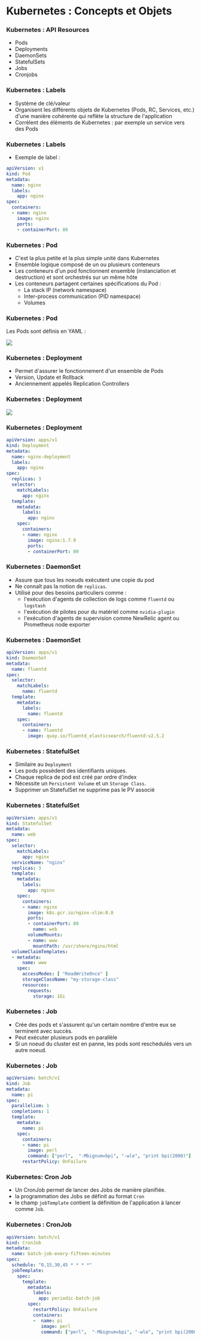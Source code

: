 # Kubernetes : Concepts et Objets

### Kubernetes : API Resources

- Pods
- Deployments
- DaemonSets
- StatefulSets
- Jobs
- Cronjobs


### Kubernetes : Labels

- Système de clé/valeur
- Organisent les différents objets de Kubernetes (Pods, RC, Services, etc.) d'une manière cohérente qui reflète la structure de l'application
- Corrèlent des éléments de Kubernetes : par exemple un service vers des Pods

### Kubernetes : Labels

- Exemple de label :

```yaml
apiVersion: v1
kind: Pod
metadata:
  name: nginx
  labels:
    app: nginx
spec:
  containers:
  - name: nginx
    image: nginx
    ports:
    - containerPort: 80
```

### Kubernetes : Pod

- C'est la plus petite et la plus simple unité dans Kubernetes
- Ensemble logique composé de un ou plusieurs conteneurs
- Les conteneurs d'un pod fonctionnent ensemble (instanciation et destruction) et sont orchestrés sur un même hôte
- Les conteneurs partagent certaines spécifications du Pod :
    - La stack IP (network namespace)
    - Inter-process communication (PID namespace)
    - Volumes

### Kubernetes : Pod

Les Pods sont définis en YAML :

![](images/kubernetes/pod.png)

### Kubernetes : Deployment

- Permet d'assurer le fonctionnement d'un ensemble de Pods
- Version, Update et Rollback
- Anciennement appelés Replication Controllers

### Kubernetes : Deployment

![](images/kubernetes/deployment.png)

### Kubernetes : Deployment

```yaml
apiVersion: apps/v1
kind: Deployment
metadata:
  name: nginx-deployment
  labels:
    app: nginx
spec:
  replicas: 3
  selector:
    matchLabels:
      app: nginx
  template:
    metadata:
      labels:
        app: nginx
    spec:
      containers:
      - name: nginx
        image: nginx:1.7.9
        ports:
        - containerPort: 80
```

### Kubernetes : DaemonSet

- Assure que tous les noeuds exécutent une copie du pod
- Ne connaît pas la notion de `replicas`.
- Utilisé pour des besoins particuliers comme :
    - l'exécution d'agents de collection de logs comme `fluentd` ou `logstash`
    - l'exécution de pilotes pour du matériel comme `nvidia-plugin`
    - l'exécution d'agents de supervision comme NewRelic agent ou Prometheus node exporter

### Kubernetes : DaemonSet

```yaml
apiVersion: apps/v1
kind: DaemonSet
metadata:
  name: fluentd
spec:
  selector:
    matchLabels:
      name: fluentd
  template:
    metadata:
      labels:
        name: fluentd
    spec:
      containers:
      - name: fluentd
        image: quay.io/fluentd_elasticsearch/fluentd:v2.5.2
```

### Kubernetes : StatefulSet

- Similaire au `Deployment`
- Les pods possèdent des identifiants uniques.
- Chaque replica de pod est créé par ordre d'index
- Nécessite un `Persistent Volume` et un `Storage Class`.
- Supprimer un StatefulSet ne supprime pas le PV associé


### Kubernetes : StatefulSet

```yaml
apiVersion: apps/v1
kind: StatefulSet
metadata:
  name: web
spec:
  selector:
    matchLabels:
      app: nginx
  serviceName: "nginx"
  replicas: 3
  template:
    metadata:
      labels:
        app: nginx
    spec:
      containers:
      - name: nginx
        image: k8s.gcr.io/nginx-slim:0.8
        ports:
        - containerPort: 80
          name: web
        volumeMounts:
        - name: www
          mountPath: /usr/share/nginx/html
  volumeClaimTemplates:
  - metadata:
      name: www
    spec:
      accessModes: [ "ReadWriteOnce" ]
      storageClassName: "my-storage-class"
      resources:
        requests:
          storage: 1Gi
```

### Kubernetes : Job

- Crée des pods et s'assurent qu'un certain nombre d'entre eux se terminent avec succès.
- Peut exécuter plusieurs pods en parallèle
- Si un noeud du cluster est en panne, les pods sont reschedulés vers un autre noeud.

### Kubernetes : Job

```yaml
apiVersion: batch/v1
kind: Job
metadata:
  name: pi
spec:
  parallelism: 1
  completions: 1
  template:
    metadata:
      name: pi
    spec:
      containers:
      - name: pi
        image: perl
        command: ["perl",  "-Mbignum=bpi", "-wle", "print bpi(2000)"]
      restartPolicy: OnFailure
```

### Kubernetes: Cron Job

- Un CronJob permet de lancer des Jobs de manière planifiée.
- la programmation des Jobs se définit au format `Cron`
- le champ `jobTemplate` contient la définition de l'application à lancer comme `Job`.

### Kubernetes : CronJob

```yaml
apiVersion: batch/v1
kind: CronJob
metadata:
  name: batch-job-every-fifteen-minutes
spec:
  schedule: "0,15,30,45 * * * *"
  jobTemplate:
    spec:
      template:
        metadata:
          labels:
            app: periodic-batch-job
        spec:
          restartPolicy: OnFailure
          containers:
          -  name: pi
             image: perl
             command: ["perl",  "-Mbignum=bpi", "-wle", "print bpi(2000)"]
```

